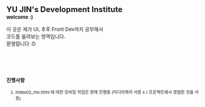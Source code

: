 <b style="font-size:20px;">YU JIN's Development Institute </b> <br>
<b style="font-size:13px;"> welcome :) </b><br>

<p style="font-size:13px;">
  이 곳은 제가 UI, 추후 Front Dev까지 공부해서 <br>
  코드를 올려보는 영역입니다. <br>
  환영합니다 :D <br><br><br><br><br>
</p>
<b style="font-size:13px;">진행사항</b>
<ol>
  <li style="font-size:11px;">index02_mo.html 에 대한 모바일 작업은 현재 진행중 (미디어쿼리 사용 x / 프로젝트에서 경험한 것을 사용) </li>
</ol>
